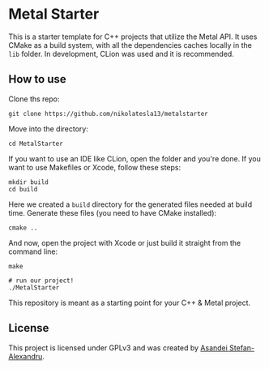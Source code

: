 # Metal Starter
This is a starter template for C++ projects that utilize the Metal API. It uses CMake as a build system, with all the dependencies caches locally in the `lib` folder. In development, CLion was used and it is recommended.

## How to use
Clone ths repo:
```shell
git clone https://github.com/nikolatesla13/metalstarter
```
Move into the directory:
```shell
cd MetalStarter
```
If you want to use an IDE like CLion, open the folder and you're done. If you want to use Makefiles or Xcode, follow these steps:
```shell
mkdir build
cd build
```
Here we created a `build` directory for the generated files needed at build time. Generate these files (you need to have CMake installed):
```shell
cmake ..
```
And now, open the project with Xcode or just build it straight from the command line:
```shell
make

# run our project!
./MetalStarter
```

This repository is meant as a starting point for your C++ & Metal project.

## License

This project is licensed under GPLv3 and was created by [Asandei Stefan-Alexandru](https://stefan-asandei.netlify.app).
